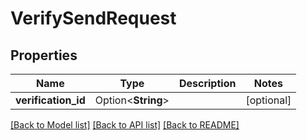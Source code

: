 # VerifySendRequest

## Properties

Name | Type | Description | Notes
------------ | ------------- | ------------- | -------------
**verification_id** | Option<**String**> |  | [optional]

[[Back to Model list]](../README.md#documentation-for-models) [[Back to API list]](../README.md#documentation-for-api-endpoints) [[Back to README]](../README.md)


